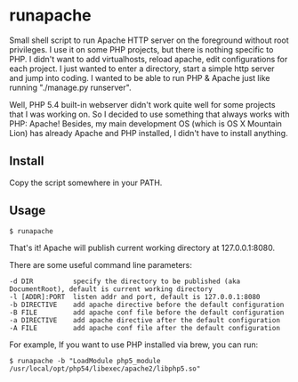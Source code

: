 runapache
=========

Small shell script to run Apache HTTP server on the foreground without
root privileges. I use it on some PHP projects, but there is nothing
specific to PHP. I didn't want to add virtualhosts, reload apache, edit
configurations for each project. I just wanted to enter a directory,
start a simple http server and jump into coding. I wanted to be able to
run PHP & Apache just like running "./manage.py runserver".

Well, PHP 5.4 built-in webserver didn't work quite well for some
projects that I was working on. So I decided to use something that
always works with PHP: Apache! Besides, my main development OS (which is
OS X Mountain Lion) has already Apache and PHP installed, I didn't have
to install anything.


Install
-------

Copy the script somewhere in your PATH. 


Usage
-----

    $ runapache

That's it! Apache will publish current working directory at 127.0.0.1:8080.

There are some useful command line parameters:

    -d DIR	        specify the directory to be published (aka DocumentRoot), default is current working directory
    -l [ADDR]:PORT  listen addr and port, default is 127.0.0.1:8080
    -b DIRECTIVE	add apache directive before the default configuration
    -B FILE         add apache conf file before the default configuration
    -a DIRECTIVE    add apache directive after the default configuration
    -A FILE         add apache conf file after the default configuration


For example, If you want to use PHP installed via brew, you can run:

    $ runapache -b "LoadModule php5_module /usr/local/opt/php54/libexec/apache2/libphp5.so"

